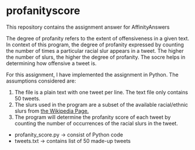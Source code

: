 # profanityscore
This repository contains the assignment answer for AffinityAnswers

The degree of profanity refers to the extent of offensiveness in a given text. In context of this program, the degree of profanity expressed by counting the number of times a particular racial slur appears in a tweet. The higher the number of slurs, the higher the degree of profanity. The socre helps in determining how offensive a tweet is. 

For this assignment, I have implemented the assignment in Python.
The assumptions considered are:
1. The file is a plain text with one tweet per line. The text file only contains 50 tweets.
2. The slurs used in the program are a subset of the available racial/ethnic slurs from [the Wikipedia Page.](https://en.wikipedia.org/wiki/List_of_ethnic_slurs)
3. The program will determine the profanity score of each tweet by counting the number of occurrences of the racial slurs in the tweet.



- profanity_score.py -> consist of Python code
- tweets.txt -> contains list of 50 made-up tweets
